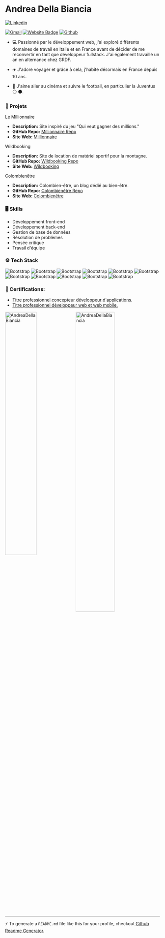 # Andrea Della Biancia



[![Linkedin](https://img.shields.io/badge/-LinkedIn-blue?style=flat&logo=Linkedin&logoColor=white)](https://www.linkedin.com/in/https://www.linkedin.com/in/andrea-della-biancia//)

[![Gmail](https://img.shields.io/badge/-Gmail-c14438?style=flat&logo=Gmail&logoColor=white)](mailto:andreadellabiancia@gmail.com)
[![Website Badge](https://img.shields.io/badge/-Website-c14438?style=flat&logo=Google-Chrome&logoColor=white&link=www.andreadellabiancia.fr)](https://www.andreadellabiancia.fr)
[![Github](https://img.shields.io/github/followers/AndreaDellaBiancia?label=Follow&style=social)](https://github.com/AndreaDellaBiancia)

- 💻 Passionné par le développement web, j'ai exploré différents domaines de travail en Italie et en France avant de décider de me reconvertir en tant que développeur fullstack. J'ai également travaillé un an en alternance chez GRDF.

- :airplane: J'adore voyager et grâce à cela, j'habite désormais en France depuis 10 ans.

- :cinema: J'aime aller au cinéma et suivre le football, en particulier la Juventus :white_circle: :black_circle:.

### 🚀 Projets
 Le Millionnaire
- **Description:** Site inspiré du jeu "Qui veut gagner des millions."
- **GitHub Repo:** [Millionnaire Repo](https://github.com/AndreaDellaBiancia/Millionnaire)
- **Site Web:** [Millionnaire](https://www.millionnaire.andreadellabiancia.fr/)

 Wildbooking
- **Description:** Site de location de matériel sportif pour la montagne.
- **GitHub Repo:** [Wildbooking Repo](https://github.com/AndreaDellaBiancia/WildBooking)
- **Site Web:** [Wildbooking](https://www.wildbooking.andreadellabiancia.fr/)

 Colombienêtre
- **Description:** Colombien-être, un blog dédié au bien-être.
- **GitHub Repo:** [Colombienêtre Repo](https://github.com/AndreaDellaBiancia/colombien-etre)
- **Site Web:** [Colombienêtre](https://www.colombienetre.andreadellabiancia.fr/)
  
### 🖥 Skills

- Développement front-end
- Développement back-end
- Gestion de base de données
- Résolution de problèmes
- Pensée critique
- Travail d'équipe
### ⚙️ Tech Stack

![Bootstrap](https://img.shields.io/badge/-HTML5-05122A?style=flat-square&logo=HTML5&color=353535) ![Bootstrap](https://img.shields.io/badge/-CSS3-05122A?style=flat-square&logo=CSS3&color=353535) ![Bootstrap](https://img.shields.io/badge/-JavaScript-05122A?style=flat-square&logo=JavaScript&color=353535) ![Bootstrap](https://img.shields.io/badge/-PHP-05122A?style=flat-square&logo=PHP&color=353535) ![Bootstrap](https://img.shields.io/badge/-React-05122A?style=flat-square&logo=React&color=353535) ![Bootstrap](https://img.shields.io/badge/-Node.js-05122A?style=flat-square&logo=Node.js&color=353535) ![Bootstrap](https://img.shields.io/badge/-Symfony-05122A?style=flat-square&logo=Symfony&color=353535) ![Bootstrap](https://img.shields.io/badge/-Docker-05122A?style=flat-square&logo=Docker&color=353535) ![Bootstrap](https://img.shields.io/badge/-MySQL-05122A?style=flat-square&logo=MySQL&color=353535) ![Bootstrap](https://img.shields.io/badge/-PostgreSQL-05122A?style=flat-square&logo=PostgreSQL&color=353535) ![Bootstrap](https://img.shields.io/badge/-Visual%20Studio%20Code-05122A?style=flat-square&logo=Visual-Studio-Code&color=353535)

### :school: Certifications: 
- [Titre professionnel concepteur développeur d'applications.](https://drive.google.com/file/d/1jDIAgLuSLTxfudR1WUJYzRamsZphYiDt/view?usp=sharing)
- [Titre professionnel développeur web et web mobile.](https://drive.google.com/file/d/14cjmaF91pNRv_KW1j2N4tfEV-VdA2jGn/view?usp=sharing)
<div>
  <img width="45%" align="left" src="https://github-readme-stats.vercel.app/api/top-langs?username=AndreaDellaBiancia&show_icons=true&locale=en&layout=compact" alt="AndreaDellaBiancia" />
  <img width="50%"  src="https://github-readme-streak-stats.herokuapp.com/?user=AndreaDellaBiancia&" alt="AndreaDellaBiancia" />
</div>


---
:zap: To generate a `README.md` file like this for your profile, checkout [Github Readme Generator](https://hejazizo-github-profile-readme-srcstreamlit-app-i6skm7.streamlit.app/).

